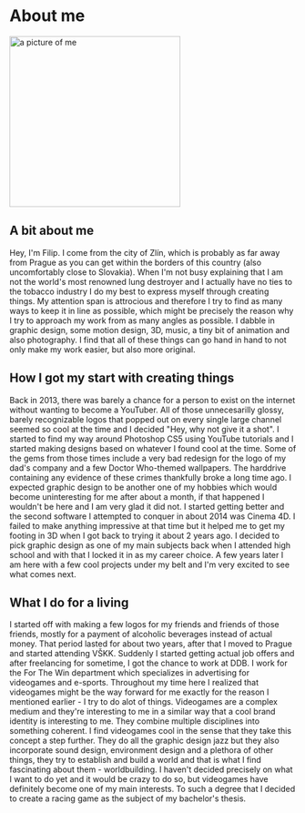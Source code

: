 # About me

<img src="https://github.com/fmorys/fmorys.github.io/blob/main/english-for-designers/img/FOTK.png?raw=true" alt="a picture of me" width="300" height="auto">

## A bit about me
Hey, I'm Filip. I come from the city of Zlín, which is probably as far away from Prague as you can get within the borders of this country (also uncomfortably close to Slovakia). When I'm not busy explaining that I am not the world's most renowned lung destroyer and I actually have no ties to the tobacco industry I do my best to express myself through creating things. My attention span is attrocious and therefore I try to find as many ways to keep it in line as possible, which might be precisely the reason why I try to approach my work from as many angles as possible. I dabble in graphic design, some motion design, 3D, music, a tiny bit of animation and also photography. I find that all of these things can go hand in hand to not only make my work easier, but also more original.

## How I got my start with creating things
Back in 2013, there was barely a chance for a person to exist on the internet without wanting to become a YouTuber. All of those unnecesarilly glossy, barely recognizable logos that popped out on every single large channel seemed so cool at the time and I decided "Hey, why not give it a shot". I started to find my way around Photoshop CS5 using YouTube tutorials and I started making designs based on whatever I found cool at the time. Some of the gems from those times include a very bad redesign for the logo of my dad's company and a few Doctor Who-themed wallpapers. The harddrive containing any evidence of these crimes thankfully broke a long time ago. I expected graphic design to be another one of my hobbies which would become uninteresting for me after about a month, if that happened I wouldn't be here and I am very glad it did not. I started getting better and the second software I attempted to conquer in about 2014 was Cinema 4D. I failed to make anything impressive at that time but it helped me to get my footing in 3D when I got back to trying it about 2 years ago. I decided to pick graphic design as one of my main subjects back when I attended high school and with that I locked it in as my career choice. A few years later I am here with a few cool projects under my belt and I'm very excited to see what comes next.

## What I do for a living
I started off with making a few logos for my friends and friends of those friends, mostly for a payment of alcoholic beverages instead of actual money. That period lasted for about two years, after that I moved to Prague and started attending VŠKK. Suddenly I started getting actual job offers and after freelancing for sometime, I got the chance to work at DDB. I work for the For The Win department which specializes in advertising for videogames and e-sports. Throughout my time here I realized that videogames might be the way forward for me exactly for the reason I mentioned earlier - I try to do alot of things. Videogames are a complex medium and they're interesting to me in a similar way that a cool brand identity is interesting to me. They combine multiple disciplines into something coherent. I find videogames cool in the sense that they take this concept a step further. They do all the graphic design jazz but they also incorporate sound design, environment design and a plethora of other things, they try to establish and build a world and that is what I find fascinating about them - worldbuilding. I haven't decided precisely on what I want to do yet and it would be crazy to do so, but videogames have definitely become one of my main interests. To such a degree that I decided to create a racing game as the subject of my bachelor's thesis.
